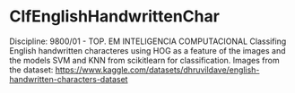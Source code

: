 # ClfEnglishHandwrittenChar
Discipline: 9800/01 - TOP. EM INTELIGENCIA COMPUTACIONAL
Classifing English handwritten characteres using HOG as a feature of the images and the models SVM and KNN from scikitlearn for classification.
Images from the dataset: https://www.kaggle.com/datasets/dhruvildave/english-handwritten-characters-dataset
